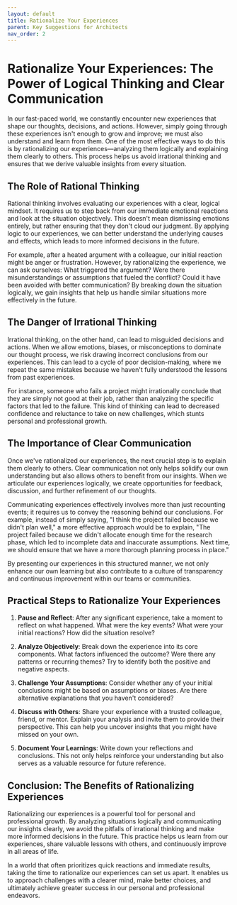 ```yaml
---
layout: default
title: Rationalize Your Experiences
parent: Key Suggestions for Architects
nav_order: 2
---
```

# Rationalize Your Experiences: The Power of Logical Thinking and Clear Communication

In our fast-paced world, we constantly encounter new experiences that shape our thoughts, decisions, and actions. However, simply going through these experiences isn't enough to grow and improve; we must also understand and learn from them. One of the most effective ways to do this is by rationalizing our experiences—analyzing them logically and explaining them clearly to others. This process helps us avoid irrational thinking and ensures that we derive valuable insights from every situation.

## The Role of Rational Thinking

Rational thinking involves evaluating our experiences with a clear, logical mindset. It requires us to step back from our immediate emotional reactions and look at the situation objectively. This doesn't mean dismissing emotions entirely, but rather ensuring that they don't cloud our judgment. By applying logic to our experiences, we can better understand the underlying causes and effects, which leads to more informed decisions in the future.

For example, after a heated argument with a colleague, our initial reaction might be anger or frustration. However, by rationalizing the experience, we can ask ourselves: What triggered the argument? Were there misunderstandings or assumptions that fueled the conflict? Could it have been avoided with better communication? By breaking down the situation logically, we gain insights that help us handle similar situations more effectively in the future.

## The Danger of Irrational Thinking

Irrational thinking, on the other hand, can lead to misguided decisions and actions. When we allow emotions, biases, or misconceptions to dominate our thought process, we risk drawing incorrect conclusions from our experiences. This can lead to a cycle of poor decision-making, where we repeat the same mistakes because we haven't fully understood the lessons from past experiences.

For instance, someone who fails a project might irrationally conclude that they are simply not good at their job, rather than analyzing the specific factors that led to the failure. This kind of thinking can lead to decreased confidence and reluctance to take on new challenges, which stunts personal and professional growth.

## The Importance of Clear Communication

Once we've rationalized our experiences, the next crucial step is to explain them clearly to others. Clear communication not only helps solidify our own understanding but also allows others to benefit from our insights. When we articulate our experiences logically, we create opportunities for feedback, discussion, and further refinement of our thoughts.

Communicating experiences effectively involves more than just recounting events; it requires us to convey the reasoning behind our conclusions. For example, instead of simply saying, "I think the project failed because we didn't plan well," a more effective approach would be to explain, "The project failed because we didn't allocate enough time for the research phase, which led to incomplete data and inaccurate assumptions. Next time, we should ensure that we have a more thorough planning process in place."

By presenting our experiences in this structured manner, we not only enhance our own learning but also contribute to a culture of transparency and continuous improvement within our teams or communities.

## Practical Steps to Rationalize Your Experiences

1. **Pause and Reflect**: After any significant experience, take a moment to reflect on what happened. What were the key events? What were your initial reactions? How did the situation resolve?

2. **Analyze Objectively**: Break down the experience into its core components. What factors influenced the outcome? Were there any patterns or recurring themes? Try to identify both the positive and negative aspects.

3. **Challenge Your Assumptions**: Consider whether any of your initial conclusions might be based on assumptions or biases. Are there alternative explanations that you haven't considered?

4. **Discuss with Others**: Share your experience with a trusted colleague, friend, or mentor. Explain your analysis and invite them to provide their perspective. This can help you uncover insights that you might have missed on your own.

5. **Document Your Learnings**: Write down your reflections and conclusions. This not only helps reinforce your understanding but also serves as a valuable resource for future reference.

## Conclusion: The Benefits of Rationalizing Experiences

Rationalizing our experiences is a powerful tool for personal and professional growth. By analyzing situations logically and communicating our insights clearly, we avoid the pitfalls of irrational thinking and make more informed decisions in the future. This practice helps us learn from our experiences, share valuable lessons with others, and continuously improve in all areas of life.

In a world that often prioritizes quick reactions and immediate results, taking the time to rationalize our experiences can set us apart. It enables us to approach challenges with a clearer mind, make better choices, and ultimately achieve greater success in our personal and professional endeavors.